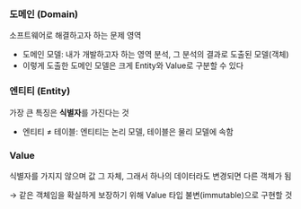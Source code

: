 ### 도메인 (Domain)

소프트웨어로 해결하고자 하는 문제 영역

- 도메인 모델: 내가 개발하고자 하는 영역 분석, 그 분석의 결과로 도출된 모델(객체)
- 이렇게 도출한 도메인 모델은 크게 Entity와 Value로 구분할 수 있다

### 엔티티 (Entity)

가장 큰 특징은 **식별자**를 가진다는 것

- 엔티티 ≠ 테이블: 엔티티는 논리 모델, 테이블은 물리 모델에 속함

### Value

식별자를 가지지 않으며 값 그 자체, 그래서 하나의 데이터라도 변경되면 다른 객체가 됨

→ 같은 객체임을 확실하게 보장하기 위해 Value 타입 불변(immutable)으로 구현할 것
